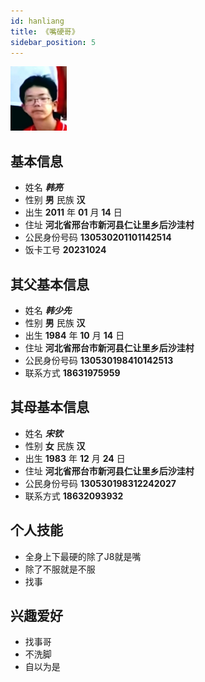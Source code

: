 ```yaml
---
id: hanliang
title: 《嘴硬哥》
sidebar_position: 5
---
```

![头像](../public/韩亮大头照.jpg)
## 基本信息

- 姓名 ***韩亮***
- 性别 **男**     民族 **汉**
- 出生 **2011** 年 **01** 月 **14** 日
- 住址 **河北省邢台市新河县仁让里乡后沙洼村**
- 公民身份号码  **130530201101142514**
- 饭卡工号 **20231024**

## 其父基本信息

- 姓名 ***韩少先***
- 性别 **男**     民族 **汉**
- 出生 **1984** 年 **10** 月 **14** 日
- 住址 **河北省邢台市新河县仁让里乡后沙洼村**
- 公民身份号码  **130530198410142513**
- 联系方式 **18631975959**

## 其母基本信息

- 姓名 ***宋钦***
- 性别 **女**     民族 **汉**
- 出生 **1983** 年 **12** 月 **24** 日
- 住址 **河北省邢台市新河县仁让里乡后沙洼村**
- 公民身份号码  **130530198312242027**
- 联系方式 **18632093932**

## 个人技能

- 全身上下最硬的除了J8就是嘴
- 除了不服就是不服
- 找事

## 兴趣爱好

- 找事哥
- 不洗脚
- 自以为是